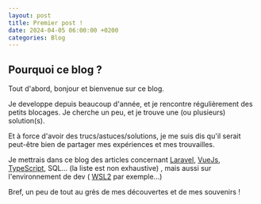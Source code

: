 ```yaml
---
layout: post
title: Premier post !
date: 2024-04-05 06:00:00 +0200
categories: Blog
---
```


## Pourquoi ce blog ? 

Tout d'abord, bonjour et bienvenue sur ce blog.

Je developpe depuis beaucoup d'année, et je rencontre régulièrement des petits blocages.
Je cherche un peu, et je trouve une (ou plusieurs) solution(s).

Et à force d'avoir des trucs/astuces/solutions, je me suis dis qu'il serait peut-être bien de partager mes expériences et mes trouvailles.

Je mettrais dans ce blog des articles  concernant [Laravel](https://laravel.com/), [VueJs](https://vuejs.org/), [TypeScript](https://www.typescriptlang.org/), SQL... (la liste est non exhaustive) , mais aussi sur l'environnement de dev ( [WSL2](https://learn.microsoft.com/fr-fr/windows/wsl/install) par exemple...)

Bref, un peu de tout au grès de mes découvertes et de mes souvenirs !


